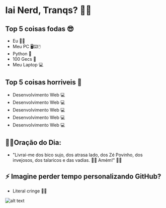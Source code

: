 # Iai Nerd, Tranqs? 🐱‍👓

## Top 5 coisas fodas 😎
- Eu 👨‍💻
- Meu PC 🖥⌨🖱
- Python 🐍
- 100 Gecs 🤑
- Meu Laptop 💻

## Top 5 coisas horriveis 🤢
- Desenvolvimento Web 💻
- Desenvolvimento Web 💻
- Desenvolvimento Web 💻
- Desenvolvimento Web 💻
- Desenvolvimento Web 💻

## 🙏🏻Oração do Dia:
- "Livrai-me dos bico sujo, dos atrasa lado, dos Zé Povinho, dos invejosos, dos talaricos e das vadias. 👊🏼 Amém!" 🙌🏽


## ⚡ Imagine perder tempo personalizando GitHub?
 - Literal cringe 🏃‍♂️

![alt text](https://tenor.com/view/100gecs-gec-gecs-geccers-laura-les-gif-17361337.gif)

<!--
**e1k1to/e1k1to** is a ✨ _special_ ✨ repository because its `README.md` (this file) appears on your GitHub profile.

Here are some ideas to get you started:

- 🔭 I’m currently working on ...
- 🌱 I’m currently learning ...
- 👯 I’m looking to collaborate on ...
- 🤔 I’m looking for help with ...
- 💬 Ask me about ...
- 📫 How to reach me: ...
- 😄 Pronouns: ...
- ⚡ Fun fact: ...
-->
